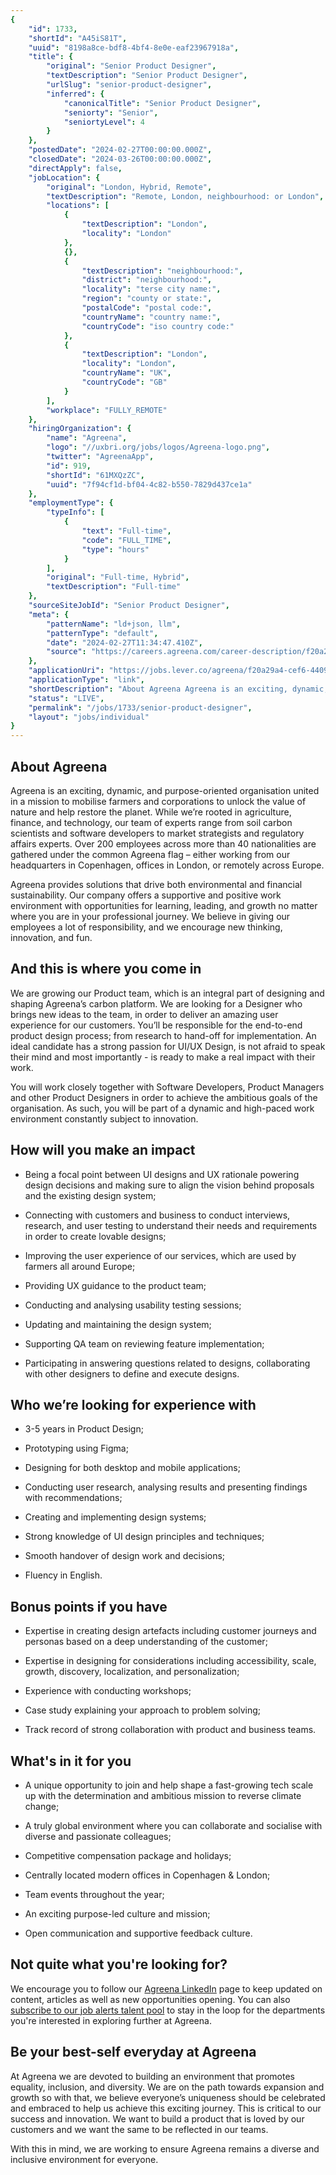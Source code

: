 ```yaml
---
{
	"id": 1733,
	"shortId": "A45iS81T",
	"uuid": "8198a8ce-bdf8-4bf4-8e0e-eaf23967918a",
	"title": {
		"original": "Senior Product Designer",
		"textDescription": "Senior Product Designer",
		"urlSlug": "senior-product-designer",
		"inferred": {
			"canonicalTitle": "Senior Product Designer",
			"seniorty": "Senior",
			"seniortyLevel": 4
		}
	},
	"postedDate": "2024-02-27T00:00:00.000Z",
	"closedDate": "2024-03-26T00:00:00.000Z",
	"directApply": false,
	"jobLocation": {
		"original": "London, Hybrid, Remote",
		"textDescription": "Remote, London, neighbourhood: or London",
		"locations": [
			{
				"textDescription": "London",
				"locality": "London"
			},
			{},
			{
				"textDescription": "neighbourhood:",
				"district": "neighbourhood:",
				"locality": "terse city name:",
				"region": "county or state:",
				"postalCode": "postal code:",
				"countryName": "country name:",
				"countryCode": "iso country code:"
			},
			{
				"textDescription": "London",
				"locality": "London",
				"countryName": "UK",
				"countryCode": "GB"
			}
		],
		"workplace": "FULLY_REMOTE"
	},
	"hiringOrganization": {
		"name": "Agreena",
		"logo": "//uxbri.org/jobs/logos/Agreena-logo.png",
		"twitter": "AgreenaApp",
		"id": 919,
		"shortId": "61MXQzZC",
		"uuid": "7f94cf1d-bf04-4c82-b550-7829d437ce1a"
	},
	"employmentType": {
		"typeInfo": [
			{
				"text": "Full-time",
				"code": "FULL_TIME",
				"type": "hours"
			}
		],
		"original": "Full-time, Hybrid",
		"textDescription": "Full-time"
	},
	"sourceSiteJobId": "Senior Product Designer",
	"meta": {
		"patternName": "ld+json, llm",
		"patternType": "default",
		"date": "2024-02-27T11:34:47.410Z",
		"source": "https://careers.agreena.com/career-description/f20a29a4-cef6-4409-b2cd-2d1f7f1be230"
	},
	"applicationUri": "https://jobs.lever.co/agreena/f20a29a4-cef6-4409-b2cd-2d1f7f1be230/apply",
	"applicationType": "link",
	"shortDescription": "About Agreena Agreena is an exciting, dynamic, and purpose-oriented- organisation united in a mission to mobilise farmers and corporations to unlock the value of nature and help restore the planet.",
	"status": "LIVE",
	"permalink": "/jobs/1733/senior-product-designer",
	"layout": "jobs/individual"
}
---
```

<h2>About Agreena</h2><p>Agreena is an exciting, dynamic, and purpose-oriented organisation united in a mission to mobilise farmers and corporations to unlock the value of nature and help restore the planet. While we’re rooted in agriculture, finance, and technology, our team of experts range from soil carbon scientists and software developers to market strategists and regulatory affairs experts. Over 200 employees across more than 40 nationalities are gathered under the common Agreena flag – either working from our headquarters in Copenhagen, offices in London, or remotely across Europe.</p><p>Agreena provides solutions that drive both environmental and financial sustainability. Our company offers a supportive and positive work environment with opportunities for learning, leading, and growth no matter where you are in your professional journey. We believe in giving our employees a lot of responsibility, and we encourage new thinking, innovation, and fun.</p><h2>And this is where you come in</h2><p>We are growing our Product team, which is an integral part of designing and shaping Agreena’s carbon platform. We are looking for a Designer who brings new ideas to the team, in order to deliver an amazing user experience for our customers. You’ll be responsible for the end-to-end product design process; from research to hand-off for implementation. An ideal candidate has a strong passion for UI/UX Design, is not afraid to speak their mind and most importantly - is ready to make a real impact with their work.</p><p>You will work closely together with Software Developers, Product Managers and other Product Designers in order to achieve the ambitious goals of the organisation. As such, you will be part of a dynamic and high-paced work environment constantly subject to innovation.</p><h2>How will you make an impact</h2><ul><li><p>Being a focal point between UI designs and UX rationale powering design decisions and making sure to align the vision behind proposals and the existing design system;</p></li><li><p>Connecting with customers and business to conduct interviews, research, and user testing to understand their needs and requirements in order to create lovable designs;</p></li><li><p>Improving the user experience of our services, which are used by farmers all around Europe;</p></li><li><p>Providing UX guidance to the product team;</p></li><li><p>Conducting and analysing usability testing sessions;</p></li><li><p>Updating and maintaining the design system;</p></li><li><p>Supporting QA team on reviewing feature implementation;</p></li><li><p>Participating in answering questions related to designs, collaborating with other designers to define and execute designs.</p></li></ul><h2>Who we’re looking for experience with</h2><ul><li><p>3-5 years in Product Design;</p></li><li><p>Prototyping using Figma;</p></li><li><p>Designing for both desktop and mobile applications;</p></li><li><p>Conducting user research, analysing results and presenting findings with recommendations;</p></li><li><p>Creating and implementing design systems;</p></li><li><p>Strong knowledge of UI design principles and techniques;</p></li><li><p>Smooth handover of design work and decisions;</p></li><li><p>Fluency in English.</p></li></ul><h2>Bonus points if you have</h2><ul><li><p>Expertise in creating design artefacts including customer journeys and personas based on a deep understanding of the customer;</p></li><li><p>Expertise in designing for considerations including accessibility, scale, growth, discovery, localization, and personalization;</p></li><li><p>Experience with conducting workshops;</p></li><li><p>Case study explaining your approach to problem solving;</p></li><li><p>Track record of strong collaboration with product and business teams.</p></li></ul><h2>What's in it for you</h2><ul><li><p>A unique opportunity to join and help shape a fast-growing tech scale up with the determination and ambitious mission to reverse climate change;</p></li><li><p>A truly global environment where you can collaborate and socialise with diverse and passionate colleagues;</p></li><li><p>Competitive compensation package and holidays;</p></li><li><p>Centrally located modern offices in Copenhagen &amp; London;</p></li><li><p>Team events throughout the year;</p></li><li><p>An exciting purpose-led culture and mission;</p></li><li><p>Open communication and supportive feedback culture.</p></li></ul><h2>Not quite what you're looking for?</h2><p>We encourage you to follow our <a target="_blank" rel="noopener noreferrer nofollow" href="https://www.linkedin.com/company/agreena/">Agreena LinkedIn</a> page to keep updated on content, articles as well as new opportunities opening. You can also <a target="_blank" rel="noopener noreferrer nofollow" href="https://horta.io/jobs/agreena">subscribe to our job alerts talent pool</a> to stay in the loop for the departments you're interested in exploring further at Agreena.</p><h2>Be your best-self everyday at Agreena</h2><p>At Agreena we are devoted to building an environment that promotes equality, inclusion, and diversity. We are on the path towards expansion and growth so with that, we believe everyone’s uniqueness should be celebrated and embraced to help us achieve this exciting journey. This is critical to our success and innovation. We want to build a product that is loved by our customers and we want the same to be reflected in our teams.</p><p>With this in mind, we are working to ensure Agreena remains a diverse and inclusive environment for everyone.</p>
